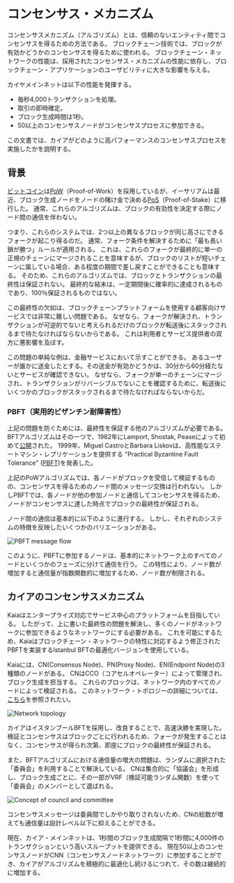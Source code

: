 # コンセンサス・メカニズム

コンセンサスメカニズム（アルゴリズム）とは、信頼のないエンティティ間でコンセンサスを得るための方法である。 ブロックチェーン技術では、ブロックが有効かどうかのコンセンサスを得るために使われる。 ブロックチェーン・ネットワークの性能は、採用されたコンセンサス・メカニズムの性能に依存し、ブロックチェーン・アプリケーションのユーザビリティに大きな影響を与える。

カイヤメインネットは以下の性能を発揮する。

- 毎秒4,000トランザクションを処理。
- 取引の即時確定。
- ブロック生成時間は1秒。
- 50以上のコンセンサスノードがコンセンサスプロセスに参加できる。

この文書では、カイアがどのように高パフォーマンスのコンセンサスプロセスを実施したかを説明する。

## 背景<a id="background"></a>

[ビットコイン](https://en.wikipedia.org/wiki/Bitcoin)は[PoW](https://en.wikipedia.org/wiki/Proof_of_work)（Proof-of-Work）を採用しているが、イーサリアムは最近、ブロック生成ノードをノードの賭け金で決める[PoS](https://en.wikipedia.org/wiki/Proof_of_stake)（Proof-of-Stake）に移行した。 通常、これらのアルゴリズムは、ブロックの有効性を決定する際にノード間の通信を伴わない。

つまり、これらのシステムでは、2つ以上の異なるブロックが同じ高さにできるフォークが起こり得るのだ。 通常、フォーク条件を解決するために「最も長い鎖が勝つ」ルールが適用される。 これは、これらのフォークが最終的に単一の正規のチェーンにマージされることを意味するが、ブロックのリストが短いチェーンに属している場合、ある程度の期間で差し戻すことができることも意味する。 そのため、これらのアルゴリズムでは、ブロックとトランザクションの最終性は保証されない。 最終的な結末は、一定期間後に確率的に達成されるものであり、100％保証されるものではない。

この最終性の欠如は、ブロックチェーンプラットフォームを使用する顧客向けサービスでは非常に難しい問題である。 なぜなら、フォークが解決され、トランザクションが可逆的でないと考えられるだけのブロックが転送後にスタックされるまで待たなければならないからである。 これは利用者とサービス提供者の双方に悪影響を及ぼす。

この問題の単純な例は、金融サービスにおいて示すことができる。 あるユーザーが誰かに送金したとする。その送金が有効かどうかは、30分から60分経たないとサービスが確認できない。 なぜなら、フォークが単一のチェーンにマージされ、トランザクションがリバーシブルでないことを確認するために、転送後にいくつかのブロックがスタックされるまで待たなければならないからだ。

### PBFT（実用的ビザンチン耐障害性） <a id="pbft-practical-byzantine-fault-tolerance"></a>

上記の問題を防ぐためには、最終性を保証する他のアルゴリズムが必要である。 BFTアルゴリズムはその一つで、1982年にLamport, Shostak, Peaseによって初めて[公開](https://dl.acm.org/citation.cfm?doid=357172.357176)された。 1999年、Miguel CastroとBarbara Liskovは、高性能なステートマシン・レプリケーションを提供する "Practical Byzantine Fault Tolerance" ([PBFT](http://www.pmg.csail.mit.edu/papers/bft-tocs.pdf))を発表した。

上記のPoWアルゴリズムでは、各ノードがブロックを受信して検証するものの、コンセンサスを得るためのノード間のメッセージ交換は行われない。 しかしPBFTでは、各ノードが他の参加ノードと通信してコンセンサスを得るため、ノードがコンセンサスに達した時点でブロックの最終性が保証される。

ノード間の通信は基本的に以下のように進行する。 しかし、それぞれのシステムの特徴を反映したいくつかのバリエーションがある。

![PBFT message flow](/img/learn/pbft.png)

このように、PBFTに参加するノードは、基本的にネットワーク上のすべてのノードといくつかのフェーズに分けて通信を行う。 この特性により、ノード数が増加すると通信量が指数関数的に増加するため、ノード数が制限される。

## カイアのコンセンサスメカニズム<a id="consensus-mechanism-in-kaia"></a>

Kaiaはエンタープライズ対応でサービス中心のプラットフォームを目指している。 したがって、上に書いた最終性の問題を解決し、多くのノードがネットワークに参加できるようなネットワークにする必要がある。 これを可能にするため、Kaiaはブロックチェーン・ネットワークの特性に対応するよう修正されたPBFTを実装するIstanbul BFTの最適化バージョンを使用している。

Kaiaには、CN(Consensus Node)、PN(Proxy Node)、EN(Endpoint Node)の3種類のノードがある。 CNはCCO（コアセルオペレーター）によって管理され、ブロック生成を担当する。 これらのブロックは、ネットワーク内のすべてのノードによって検証される。 このネットワーク・トポロジーの詳細については、[こちら](learn.md#network-architecture)を参照されたい。

![Network topology](/img/learn/klaytn_network_node.png)

カイアはイスタンブールBFTを採用し、改良することで、高速決勝を実現した。 検証とコンセンサスはブロックごとに行われるため、フォークが発生することはなく、コンセンサスが得られ次第、即座にブロックの最終性が保証される。

また、BFTアルゴリズムにおける通信量の増大の問題は、ランダムに選択された「委員会」を利用することで解決している。 CNは集合的に「協議会」を形成し、ブロック生成ごとに、その一部がVRF（検証可能ランダム関数）を使って「委員会」のメンバーとして選ばれる。

![Concept of council and committee](/img/learn/council-committee.png)

コンセンサスメッセージは委員間でしかやり取りされないため、CNの総数が増えても通信量は設計レベル以下に抑えることができる。

現在、カイア・メインネットは、1秒間のブロック生成間隔で1秒間に4,000件のトランザクションという高いスループットを提供できる。 現在50以上のコンセンサスノードがCNN（コンセンサスノードネットワーク）に参加することができ、カイアがアルゴリズムを積極的に最適化し続けるにつれて、その数は継続的に増加する。
